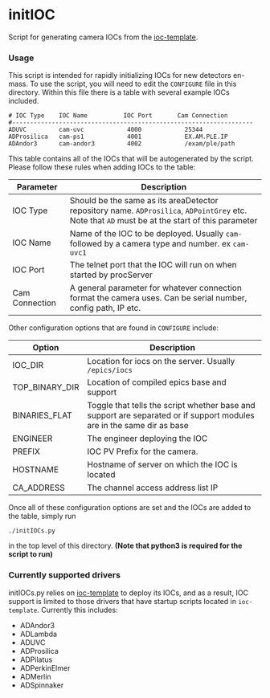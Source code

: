 # initIOC

Script for generating camera IOCs from the [ioc-template](https://github.com/epicsNSLS2-deploy/ioc-template).

### Usage

This script is intended for rapidly initializing IOCs for new detectors en-mass. To use the script, you will need to edit the `CONFIGURE` file in this directory. Within this file there is a table with several example IOCs included.
```
# IOC Type    IOC Name          IOC Port       Cam Connection
#-------------------------------------------------------------------
ADUVC         cam-uvc            4000            25344
ADProsilica   cam-ps1            4001            EX.AM.PLE.IP
ADAndor3      cam-andor3         4002            /exam/ple/path
```
This table contains all of the IOCs that will be autogenerated by the script. Please follow these rules when adding IOCs to the table:

Parameter | Description
--------|------------------
IOC Type | Should be the same as its areaDetector repository name. `ADProsilica`, `ADPointGrey` etc. Note that `AD` must be at the start of this parameter
IOC Name | Name of the IOC to be deployed. Usually `cam-` followed by a camera type and number. ex `cam-uvc1`
IOC Port | The telnet port that the IOC will run on when started by procServer
Cam Connection | A general parameter for whatever connection format the camera uses. Can be serial number, config path, IP etc.

Other configuration options that are found in `CONFIGURE` include:  

Option | Description
---------|--------
IOC_DIR | Location for iocs on the server. Usually `/epics/iocs`
TOP_BINARY_DIR | Location of compiled epics base and support
BINARIES_FLAT | Toggle that tells the script whether base and support are separated or if support modules are in the same dir as base
ENGINEER | The engineer deploying the IOC
PREFIX | IOC PV Prefix for the camera.
HOSTNAME | Hostname of server on which the IOC is located
CA_ADDRESS | The channel access address list IP

Once all of these configuration options are set and the IOCs are added to the table, simply run
```
./initIOCs.py
```
in the top level of this directory. **(Note that python3 is required for the script to run)**

### Currently supported drivers

initIOCs.py relies on [ioc-template](https://github.com/epicsNSLS2-deploy/ioc-template) to deploy its IOCs, and as a result, IOC support is limited to those drivers that have startup scripts located in `ioc-template`. Currently this includes:
* ADAndor3
* ADLambda
* ADUVC
* ADProsilica
* ADPilatus
* ADPerkinElmer
* ADMerlin
* ADSpinnaker
